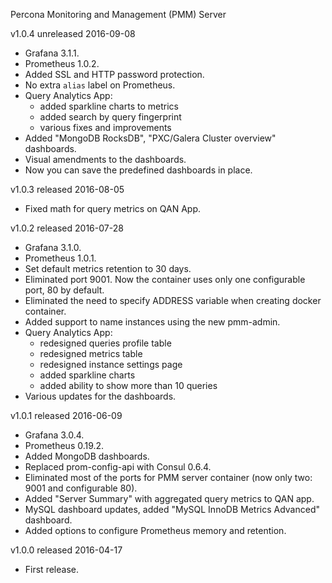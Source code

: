 Percona Monitoring and Management (PMM) Server

v1.0.4 unreleased 2016-09-08

* Grafana 3.1.1.
* Prometheus 1.0.2.
* Added SSL and HTTP password protection.
* No extra `alias` label on Prometheus.
* Query Analytics App:
  * added sparkline charts to metrics
  * added search by query fingerprint
  * various fixes and improvements
* Added "MongoDB RocksDB", "PXC/Galera Cluster overview" dashboards.
* Visual amendments to the dashboards.
* Now you can save the predefined dashboards in place.

v1.0.3 released 2016-08-05

* Fixed math for query metrics on QAN App.

v1.0.2 released 2016-07-28

* Grafana 3.1.0.
* Prometheus 1.0.1.
* Set default metrics retention to 30 days.
* Eliminated port 9001. Now the container uses only one configurable port, 80 by default.
* Eliminated the need to specify ADDRESS variable when creating docker container.
* Added support to name instances using the new pmm-admin.
* Query Analytics App:
  * redesigned queries profile table
  * redesigned metrics table
  * redesigned instance settings page
  * added sparkline charts
  * added ability to show more than 10 queries
* Various updates for the dashboards.

v1.0.1 released 2016-06-09

* Grafana 3.0.4.
* Prometheus 0.19.2.
* Added MongoDB dashboards.
* Replaced prom-config-api with Consul 0.6.4.
* Eliminated most of the ports for PMM server container (now only two: 9001 and configurable 80).
* Added "Server Summary" with aggregated query metrics to QAN app.
* MySQL dashboard updates, added "MySQL InnoDB Metrics Advanced" dashboard.
* Added options to configure Prometheus memory and retention.

v1.0.0 released 2016-04-17

* First release.
